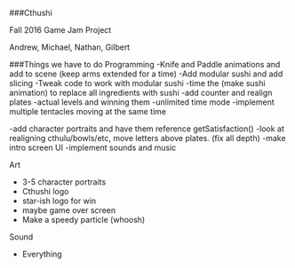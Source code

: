 ###Cthushi

Fall 2016 Game Jam Project

Andrew, Michael, Nathan, Gilbert


###Things we have to do
Programming
-Knife and Paddle animations and add to scene (keep arms extended for a time)
-Add modular sushi and add slicing
-Tweak code to work with modular sushi
-time the (make sushi animation) to replace all ingredients with sushi
-add counter and realign plates
-actual levels and winning them
-unlimited time mode
-implement multiple tentacles moving at the same time

-add character portraits and have them reference getSatisfaction()
-look at realigning cthulu/bowls/etc, move letters above plates. (fix all depth)
-make intro screen UI
-implement sounds and music

Art
- 3-5 character portraits
- Cthushi logo
- star-ish logo for win
- maybe game over screen
- Make a speedy particle (whoosh)

Sound
- Everything